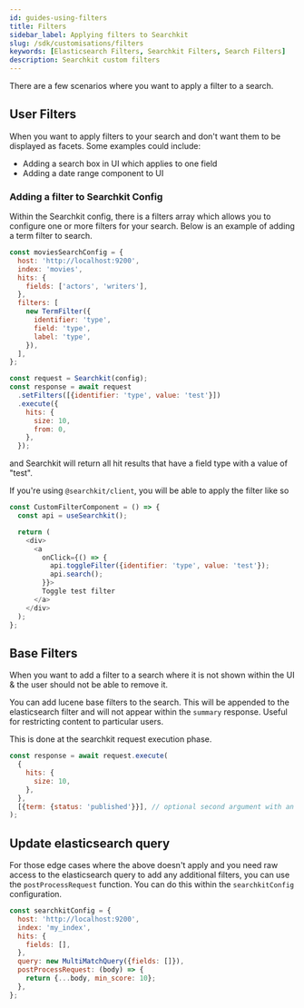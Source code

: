 ```yaml
---
id: guides-using-filters
title: Filters
sidebar_label: Applying filters to Searchkit
slug: /sdk/customisations/filters
keywords: [Elasticsearch Filters, Searchkit Filters, Search Filters]
description: Searchkit custom filters
---
```


There are a few scenarios where you want to apply a filter to a search.

## User Filters

When you want to apply filters to your search and don't want them to be displayed as facets. Some examples could include:

- Adding a search box in UI which applies to one field
- Adding a date range component to UI

### Adding a filter to Searchkit Config

Within the Searchkit config, there is a filters array which allows you to configure one or more filters for your search. Below is an example of adding a term filter to search.

```javascript
const moviesSearchConfig = {
  host: 'http://localhost:9200',
  index: 'movies',
  hits: {
    fields: ['actors', 'writers'],
  },
  filters: [
    new TermFilter({
      identifier: 'type',
      field: 'type',
      label: 'type',
    }),
  ],
};

const request = Searchkit(config);
const response = await request
  .setFilters([{identifier: 'type', value: 'test'}])
  .execute({
    hits: {
      size: 10,
      from: 0,
    },
  });
```

and Searchkit will return all hit results that have a field type with a value of "test".

If you're using `@searchkit/client`, you will be able to apply the filter like so

```javascript
const CustomFilterComponent = () => {
  const api = useSearchkit();

  return (
    <div>
      <a
        onClick={() => {
          api.toggleFilter({identifier: 'type', value: 'test'});
          api.search();
        }}>
        Toggle test filter
      </a>
    </div>
  );
};
```

## Base Filters

When you want to add a filter to a search where it is not shown within the UI & the user should not be able to remove it.

You can add lucene base filters to the search. This will be appended to the elasticsearch filter and will not appear within the `summary` response. Useful for restricting content to particular users.

This is done at the searchkit request execution phase.

```js
const response = await request.execute(
  {
    hits: {
      size: 10,
    },
  },
  [{term: {status: 'published'}}], // optional second argument with an array of lucene clauses
);
```

## Update elasticsearch query

For those edge cases where the above doesn't apply and you need raw access to the elasticsearch query to add any additional filters, you can use the `postProcessRequest` function. You can do this within the `searchkitConfig` configuration.

```javascript
const searchkitConfig = {
  host: 'http://localhost:9200',
  index: 'my_index',
  hits: {
    fields: [],
  },
  query: new MultiMatchQuery({fields: []}),
  postProcessRequest: (body) => {
    return {...body, min_score: 10};
  },
};
```
